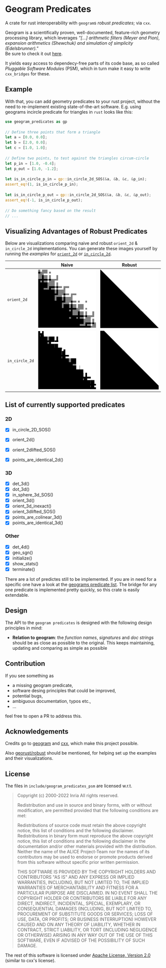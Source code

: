 # Geogram Predicates
A crate for rust interoperability with `geogram`s _robust predicates_; via `cxx`.

Geogram is a scientifically proven, well-documented, feature-rich geometry processing library, which leverages _"[...] arithmetic filters (Meyer and Pion), expansion arithmetics (Shewchuk) and simulation of simplicity (Edelsbrunner)."_ <br>
Be sure to check it out [here](https://github.com/BrunoLevy/geogram).

It yields easy access to dependecy-free parts of its code base, as so called _Pluggable Software Modules_ (PSM), which in turn make it easy to write `cxx_bridges` for these.

## Example

With that, you can add geometry predicates to your rust project, without the need to re-implement existing state-of-the-art software.
E.g. using geograms incircle predicate for triangles in `rust` looks like this: 
```rust
use geogram_predicates as gp

// Define three points that form a triangle
let a = [0.0, 0.0];
let b = [2.0, 0.0];
let c = [1.0, 1.0];

// Define two points, to test against the triangles circum-circle
let p_in = [1.0, -0.4];
let p_out = [1.0, -1.2];

let is_in_circle_p_in = gp::in_circle_2d_SOS(&a, &b, &c, &p_in);
assert_eq!(1, is_in_circle_p_in);

let is_in_circle_p_out = gp::in_circle_2d_SOS(&a, &b, &c, &p_out);
assert_eq!(-1, is_in_circle_p_out);

// Do something fancy based on the result
// ...
```

## Visualizing Advantages of Robust Predicates

Below are visualizations comparing naive and robust `orient_2d` & `in_circle_2d` implementations. You can generate these images yourself by running the _examples_ for [`orient_2d`](examples/orient_2d/) or [`in_circle_2d`](examples/in_circle_2d/).

|               | Naive                                                   | Robust                                                     |
|---------------|---------------------------------------------------------|------------------------------------------------------------|
| `orient_2d`   | ![Orient 2d naive](images/out_naive_orient_2d.png)      | ![Orient 2d robust](images/out_robust_orient_2d.png)       |
| `in_circle_2d`| ![In circle 2d naive](images/out_naive_in_circle_2d.png)| ![In circle 2d robust](images/out_robust_in_circle_2d.png) |

## List of currently supported predicates
### 2D
- [x] in_circle_2D_SOS()
- [x] orient_2d()
- [x] orient_2dlifted_SOS()
- [x] points_are_identical_2d()


### 3D
- [x] det_3d()
- [x] dot_3d()
- [x] in_sphere_3d_SOS()
- [x] orient_3d()
- [x] orient_3d_inexact()
- [x] orient_3dlifted_SOS()
- [x] points_are_colinear_3d()
- [x] points_are_identical_3d()

### Other
- [x] det_4d()
- [x] geo_sgn()
- [x] initialize()
- [x] show_stats()
- [x] terminate()

There are a lot of predictes still to be implemented. If you are in need for a specific one have a look at the [geograms predicate list](https://brunolevy.github.io/geogram/predicates_8h.html). The bridge for any one predicate is implemented pretty quickly, so this crate is easily extendable.

## Design
The API to the `geogram predicates` is designed with the following design principles in mind:
- **Relation to geogram**: the _function names_, _signatures_ and _doc strings_ should be as close as possible to the original. This keeps maintaining, updating and comparing as simple as possible

## Contribution
If you see something as
- a missing geogram predicate,
- software desing principles that could be improved,
- potential bugs,
- ambiguous documentation, typos etc.,
- ...

feel free to open a PR to address this.

## Acknowledgements
Credits go to [geogram](https://github.com/BrunoLevy/geogram)
 and [cxx](https://github.com/dtolnay/cxx), which make this project possible.

Also [georust/robust](https://github.com/georust/robust) should be mentioned, for helping set up the examples and their visualizations.

## License
The files in `include/geogram_predicates_psm` are licensed w.r.t.

> Copyright (c) 2000-2022 Inria All rights reserved.
>
> Redistribution and use in source and binary forms, with or without modification, are permitted provided that the following conditions are met:
>
> Redistributions of source code must retain the above copyright notice, this list of conditions and the following disclaimer. Redistributions in binary form must reproduce the above copyright notice, this list of conditions and the following disclaimer in the documentation and/or other materials provided with the distribution. Neither the name of the ALICE Project-Team nor the names of its contributors may be used to endorse or promote products derived from this software without specific prior written permission.
>
> THIS SOFTWARE IS PROVIDED BY THE COPYRIGHT HOLDERS AND CONTRIBUTORS "AS IS" AND ANY EXPRESS OR IMPLIED WARRANTIES, INCLUDING, BUT NOT LIMITED TO, THE IMPLIED WARRANTIES OF MERCHANTABILITY AND FITNESS FOR A PARTICULAR PURPOSE ARE DISCLAIMED. IN NO EVENT SHALL THE COPYRIGHT HOLDER OR CONTRIBUTORS BE LIABLE FOR ANY DIRECT, INDIRECT, INCIDENTAL, SPECIAL, EXEMPLARY, OR CONSEQUENTIAL DAMAGES (INCLUDING, BUT NOT LIMITED TO, PROCUREMENT OF SUBSTITUTE GOODS OR SERVICES; LOSS OF USE, DATA, OR PROFITS; OR BUSINESS INTERRUPTION) HOWEVER CAUSED AND ON ANY THEORY OF LIABILITY, WHETHER IN CONTRACT, STRICT LIABILITY, OR TORT (INCLUDING NEGLIGENCE OR OTHERWISE) ARISING IN ANY WAY OUT OF THE USE OF THIS SOFTWARE, EVEN IF ADVISED OF THE POSSIBILITY OF SUCH DAMAGE.

The rest of this software is licensed under <a href="LICENSE-APACHE">Apache License, Version 2.0</a> (similar to cxx's license).